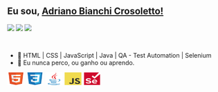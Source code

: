 ## Eu sou, [Adriano Bianchi Crosoletto!](#) 



<a href="https://www.linkedin.com/in/adriano-bianchi-crosoletto" target="_blank"><img src="https://img.shields.io/badge/-LinkedIn-%230077B5?style=for-the-badge&logo=linkedin&logoColor=white" target="_blank"></a> 
<a href = "mailto:adrianobianhi@gmail.com"><img src="https://img.shields.io/badge/-Gmail-%23333?style=for-the-badge&logo=gmail&logoColor=white" target="_blank"></a>
<a href="" target="_blank"><img src="https://img.shields.io/badge/Discord-7289DA?style=for-the-badge&logo=discord&logoColor=white" target="_blank"></a>

<br />


- 🚀 HTML | CSS | JavaScript | Java | QA - Test Automation | Selenium
- 🏁 Eu nunca perco, ou ganho ou aprendo.


<div style="display: inline_block">

  <img align="center" alt="Adriano-HTML" height="30" width="40" src="https://raw.githubusercontent.com/devicons/devicon/master/icons/html5/html5-original.svg">
  <img align="center" alt="Adriano-CSS" height="30" width="40" src="https://raw.githubusercontent.com/devicons/devicon/master/icons/css3/css3-original.svg">
  <img align="center"  alt="Adriano-Java"  height="30" width="40" src="https://raw.githubusercontent.com/devicons/devicon/master/icons/java/java-original.svg">
  <img align="center"  alt="Adriano-JS" height="30" width="40" 
    src="https://raw.githubusercontent.com/devicons/devicon/master/icons/javascript/javascript-original.svg">
<img align="center" alt="Adriano-selenium" height="30" width="40" src="https://raw.githubusercontent.com/devicons/devicon/master/icons/selenium/selenium-original.svg">

</div>

<br/>






